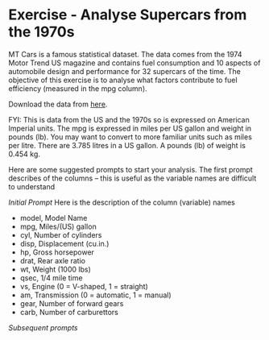 # Exercise - Analyse Supercars from the 1970s

MT Cars is a famous statistical dataset.  The data comes from the 1974 Motor Trend US magazine and contains fuel consumption and 10 aspects of automobile design and performance for 32  supercars of the time.  The objective of this exercise is to analyse what factors contribute to fuel efficiency (measured in the mpg column).

Download the data from [here](./Resources/mtcars.csv).

FYI: This is data from the US and the 1970s so is expressed on American Imperial units.  The mpg is expressed in miles per US gallon and weight in pounds (lb).  You may want to convert to more familiar units such as miles per litre.  There are 3.785 litres in a US gallon.  A pounds (lb) of weight is 0.454 kg. 

Here are some suggested prompts to start your analysis.  The first prompt describes of the columns – this is useful as the variable names are difficult to understand

*Initial Prompt*
Here is the description of the column (variable) names
* model, Model Name
* mpg, Miles/(US) gallon
* cyl, Number of cylinders
* disp, Displacement (cu.in.)
* hp, Gross horsepower
* drat, Rear axle ratio
* wt, Weight (1000 lbs)
* qsec, 1/4 mile time
* vs, Engine (0 = V-shaped, 1 = straight)
* am, Transmission (0 = automatic, 1 = manual)
* gear, Number of forward gears
* carb, Number of carburettors


*Subsequent prompts*
